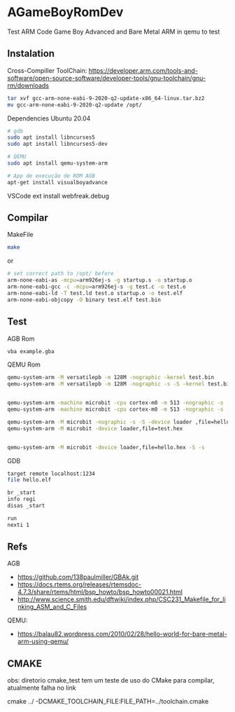# AGameBoyRomDev
Test ARM Code Game Boy Advanced and Bare Metal ARM in qemu to test

## Instalation
Cross-Compiller ToolChain: https://developer.arm.com/tools-and-software/open-source-software/developer-tools/gnu-toolchain/gnu-rm/downloads
```bash
tar xvf gcc-arm-none-eabi-9-2020-q2-update-x86_64-linux.tar.bz2
mv gcc-arm-none-eabi-9-2020-q2-update /opt/
```

Dependencies Ubuntu 20.04
```bash
# gdb
sudo apt install libncurses5
sudo apt install libncurses5-dev

# QEMU
sudo apt install qemu-system-arm

# App de execução de ROM AGB
apt-get install visualboyadvance
```

VSCode
ext install webfreak.debug

## Compilar
MakeFile
```bash
make
```
or
```bash
# set correct path to /opt/ before
arm-none-eabi-as -mcpu=arm926ej-s -g startup.s -o startup.o
arm-none-eabi-gcc -c -mcpu=arm926ej-s -g test.c -o test.o
arm-none-eabi-ld -T test.ld test.o startup.o -o test.elf
arm-none-eabi-objcopy -O binary test.elf test.bin
```

## Test
AGB Rom
```bash
vba example.gba 
```
QEMU Rom
```bash
qemu-system-arm -M versatilepb -m 128M -nographic -kernel test.bin
qemu-system-arm -M versatilepb -m 128M -nographic -s -S -kernel test.bin


qemu-system-arm -machine microbit -cpu cortex-m0 -m 513 -nographic -s -S -singlestep simples
qemu-system-arm -machine microbit -cpu cortex-m0 -m 513 -nographic -s -S -kernel simples

qemu-system-arm -M microbit -nographic -s -S -device loader ,file=hello.hex
qemu-system-arm -M microbit -device loader,file=test.hex


qemu-system-arm -M microbit -device loader,file=hello.hex -S -s
```

GDB
```bash
target remote localhost:1234
file hello.elf

br _start
info regi
disas _start

run
nexti 1
```

## Refs
AGB
- https://github.com/138paulmiller/GBAk.git
- https://docs.rtems.org/releases/rtemsdoc-4.7.3/share/rtems/html/bsp_howto/bsp_howto00021.html
- http://www.science.smith.edu/dftwiki/index.php/CSC231_Makefile_for_linking_ASM_and_C_Files

QEMU:
- https://balau82.wordpress.com/2010/02/28/hello-world-for-bare-metal-arm-using-qemu/


## CMAKE
obs: diretorio cmake_test tem um teste de uso do CMake para compilar, atualmente falha no link

cmake ../ -DCMAKE_TOOLCHAIN_FILE:FILE_PATH=../toolchain.cmake